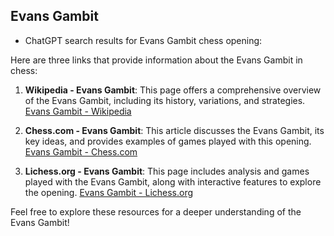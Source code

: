 ## Evans Gambit

 + ChatGPT search results for Evans Gambit chess opening:

Here are three links that provide information about the Evans Gambit in chess:

1. **Wikipedia - Evans Gambit**: This page offers a comprehensive overview of the Evans Gambit, including its history, variations, and strategies.
   [Evans Gambit - Wikipedia](https://en.wikipedia.org/wiki/Evans_Gambit)

2. **Chess.com - Evans Gambit**: This article discusses the Evans Gambit, its key ideas, and provides examples of games played with this opening.
   [Evans Gambit - Chess.com](https://www.chess.com/openings/Evans-Gambit)

3. **Lichess.org - Evans Gambit**: This page includes analysis and games played with the Evans Gambit, along with interactive features to explore the opening.
   [Evans Gambit - Lichess.org](https://lichess.org/opening/Evans_Gambit)

Feel free to explore these resources for a deeper understanding of the Evans Gambit!